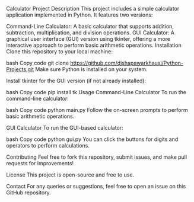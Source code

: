 Calculator Project
Description
This project includes a simple calculator application implemented in Python. It features two versions:

Command-Line Calculator: A basic calculator that supports addition, subtraction, multiplication, and division operations.
GUI Calculator: A graphical user interface (GUI) version using tkinter, offering a more interactive approach to perform basic arithmetic operations.
Installation
Clone this repository to your local machine:

bash
Copy code
git clone https://github.com/dishapawarkhausi/Python-Projects.git
Make sure Python is installed on your system.

Install tkinter for the GUI version (if not already installed):

bash
Copy code
pip install tk
Usage
Command-Line Calculator
To run the command-line calculator:

bash
Copy code
python main.py
Follow the on-screen prompts to perform basic arithmetic operations.

GUI Calculator
To run the GUI-based calculator:

bash
Copy code
python gui.py
You can click the buttons for digits and operators to perform calculations.

Contributing
Feel free to fork this repository, submit issues, and make pull requests for improvements!

License
This project is open-source and free to use.

Contact
For any queries or suggestions, feel free to open an issue on this GitHub repository.

